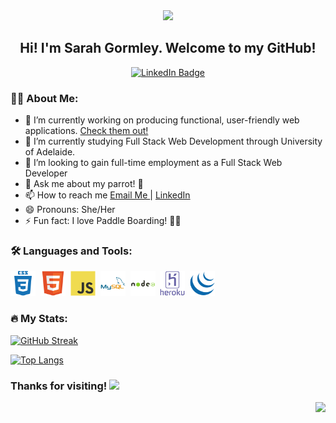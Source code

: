
<div id="header" align="center">
  <img src="https://media.giphy.com/media/l41lVwqgLWHbGRyFO/giphy.gif" width="100"/>
</div>

## <div id="intro" align="center"> Hi! I'm Sarah Gormley.   Welcome to my GitHub! </div>

<div id="badges" align="center">
  <a href="https://www.linkedin.com/in/sarah-gormley-511451231/">
    <img src="https://img.shields.io/badge/LinkedIn-blue?style=for-the-badge&logo=linkedin&logoColor=white" alt="LinkedIn Badge"/>
  </a>
</div>

### :woman_technologist: About Me: 
- 🔭 I’m currently working on producing functional, user-friendly web applications. <a href="https://github.com/sarahgormley?tab=repositories">Check them out!</a>
- 🌱 I’m currently studying Full Stack Web Development through University of Adelaide.
- 👯 I’m looking to gain full-time employment as a Full Stack Web Developer
- 💬 Ask me about my parrot! :parrot:
- 📫 How to reach me <a href="mailto:sarah.gormley39@gmail,com?Subject=Hello"> Email Me </a> |  <a href="https://www.linkedin.com/in/sarah-gormley/">LinkedIn</a> 
- 😄 Pronouns: She/Her
- ⚡ Fun fact: I love Paddle Boarding! :surfing_woman:

### :hammer_and_wrench: Languages and Tools:
<div>
  <img src="https://github.com/devicons/devicon/blob/master/icons/css3/css3-plain-wordmark.svg"  title="CSS3" alt="CSS" width="40" height="40"/>&nbsp;
  <img src="https://github.com/devicons/devicon/blob/master/icons/html5/html5-original.svg" title="HTML5" alt="HTML" width="40" height="40"/>&nbsp;
  <img src="https://github.com/devicons/devicon/blob/master/icons/javascript/javascript-original.svg" title="JavaScript" alt="JavaScript" width="40" height="40"/>&nbsp;
  <img src="https://github.com/devicons/devicon/blob/master/icons/mysql/mysql-original-wordmark.svg" title="MySQL"  alt="MySQL" width="40" height="40"/>&nbsp;
  <img src="https://github.com/devicons/devicon/blob/master/icons/nodejs/nodejs-original-wordmark.svg" title="NodeJS" alt="NodeJS" width="40" height="40"/>&nbsp;
    <img src="https://github.com/devicons/devicon/blob/master/icons/heroku/heroku-original-wordmark.svg" title="Heroku" alt="Heroku" width="40" height="40"/>&nbsp;
      <img src="https://github.com/devicons/devicon/blob/master/icons/jquery/jquery-original.svg" title="JQuery" alt="JQuery" width="40" height="40"/>&nbsp;
</div>

### :fire: My Stats:

[![GitHub Streak](http://github-readme-streak-stats.herokuapp.com?user=sarahgormley&theme=dark&hide_border=true&date_format=M%20j%5B%2C%20Y%5D)](https://git.io/streak-stats)

[![Top Langs](https://github-readme-stats.vercel.app/api/top-langs/?username=sarahgormley&layout=compact&theme=vision-friendly-dark)](https://github.com/anuraghazra/github-readme-stats)

### Thanks for visiting! <img src="https://media.giphy.com/media/hvRJCLFzcasrR4ia7z/giphy.gif" width="30"/>




<div align="right">
  <img src="https://media.giphy.com/media/8BlEa9XDwxOwdB6mKW/giphy.gif" width="100"/>
</div>


